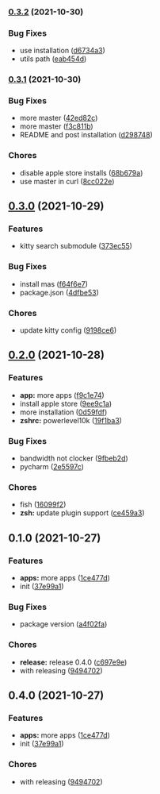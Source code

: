 ### [0.3.2](https://github.com/benedictong42/dotfiles/compare/0.3.1...0.3.2) (2021-10-30)


### Bug Fixes

* use installation ([d6734a3](https://github.com/benedictong42/dotfiles/commit/d6734a37734e63fd03d4ed9b765b8213d2250b90))
* utils path ([eab454d](https://github.com/benedictong42/dotfiles/commit/eab454d230ff6b4617dd2157f6313b284aae4059))

### [0.3.1](https://github.com/benedictong42/dotfiles/compare/0.3.0...0.3.1) (2021-10-30)


### Bug Fixes

* more master ([42ed82c](https://github.com/benedictong42/dotfiles/commit/42ed82c99ea3bd084b104762db068826f382fbcb))
* more master ([f3c811b](https://github.com/benedictong42/dotfiles/commit/f3c811b3779540692b4aa03e5e4b6bc92eb2738b))
* README and post installation ([d298748](https://github.com/benedictong42/dotfiles/commit/d29874848463bfc4fce62c66d42f6ef20a5a4ce5))


### Chores

* disable apple store installs ([68b679a](https://github.com/benedictong42/dotfiles/commit/68b679ab566b081d0b76ef16d09d5eb6f93a420f))
* use master in curl ([8cc022e](https://github.com/benedictong42/dotfiles/commit/8cc022e5cc5b0bef18e1076b18a9c61ab7a133a9))

## [0.3.0](https://github.com/benedictong42/dotfiles/compare/0.2.0...0.3.0) (2021-10-29)


### Features

* kitty search submodule ([373ec55](https://github.com/benedictong42/dotfiles/commit/373ec552fcb00a469e997933914ca98a5e790c7d))


### Bug Fixes

* install mas ([f64f6e7](https://github.com/benedictong42/dotfiles/commit/f64f6e75c6b5e20bfeccb02068bec29f2cfbdb44))
* package.json ([4dfbe53](https://github.com/benedictong42/dotfiles/commit/4dfbe535d581ac8fa0778b3cc4da8686ae73ec9f))


### Chores

* update kitty config ([9198ce6](https://github.com/benedictong42/dotfiles/commit/9198ce6f94318b302d5a974413e30070ae895c17))

## [0.2.0](https://github.com/urbanpeakhour/prediction-controller/compare/0.1.0...0.2.0) (2021-10-28)


### Features

* **app:** more apps ([f9c1e74](https://github.com/urbanpeakhour/prediction-controller/commit/f9c1e742d1e4adb9750ea107a691b0643c0e200b))
* install apple store ([9ee9c1a](https://github.com/urbanpeakhour/prediction-controller/commit/9ee9c1abf4cdac11f207e60723bdd16bdf46b1e4))
* more installation ([0d59fdf](https://github.com/urbanpeakhour/prediction-controller/commit/0d59fdf83bf9c03e80f91420269e7a1fc78bcfe7))
* **zshrc:** powerlevel10k ([19f1ba3](https://github.com/urbanpeakhour/prediction-controller/commit/19f1ba3006a4f5669237466e01339671bb1a9df7))


### Bug Fixes

* bandwidth not clocker ([9fbeb2d](https://github.com/urbanpeakhour/prediction-controller/commit/9fbeb2d2c311b77e8aa5ea2702b5598a26b14c5d))
* pycharm ([2e5597c](https://github.com/urbanpeakhour/prediction-controller/commit/2e5597c30529ed590c9c9572cec3b43148384fd0))


### Chores

* fish ([16099f2](https://github.com/urbanpeakhour/prediction-controller/commit/16099f2d34cd69126685ccef1d37141dc6599e6b))
* **zsh:** update plugin support ([ce459a3](https://github.com/urbanpeakhour/prediction-controller/commit/ce459a340a2b6e049959d91035babff7085043c1))

## 0.1.0 (2021-10-27)


### Features

* **apps:** more apps ([1ce477d](https://github.com/urbanpeakhour/prediction-controller/commit/1ce477d749176b27b94a13b7a29fca5d3ca21724))
* init ([37e99a1](https://github.com/urbanpeakhour/prediction-controller/commit/37e99a1b09b664fe379804816b92857a42ff5ca8))


### Bug Fixes

* package version ([a4f02fa](https://github.com/urbanpeakhour/prediction-controller/commit/a4f02fa49795431052aa29587a532bff5e06504f))


### Chores

* **release:** release 0.4.0 ([c697e9e](https://github.com/urbanpeakhour/prediction-controller/commit/c697e9e610be9c080ceeae45a6da717f5e4360bd))
* with releasing ([9494702](https://github.com/urbanpeakhour/prediction-controller/commit/9494702bd2b01ea3f2d852d32d54c46f02fa8066))

## 0.4.0 (2021-10-27)


### Features

* **apps:** more apps ([1ce477d](https://github.com/urbanpeakhour/prediction-controller/commit/1ce477d749176b27b94a13b7a29fca5d3ca21724))
* init ([37e99a1](https://github.com/urbanpeakhour/prediction-controller/commit/37e99a1b09b664fe379804816b92857a42ff5ca8))


### Chores

* with releasing ([9494702](https://github.com/urbanpeakhour/prediction-controller/commit/9494702bd2b01ea3f2d852d32d54c46f02fa8066))

